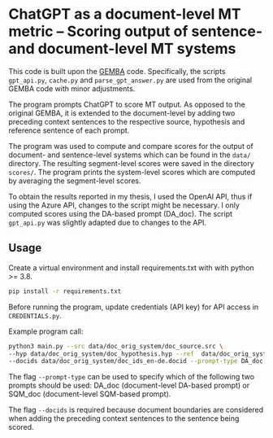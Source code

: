 # ChatGPT as a document-level MT metric – Scoring output of sentence- and document-level MT systems

This code is built upon the [GEMBA](https://github.com/MicrosoftTranslator/GEMBA) code.
Specifically, the scripts ```gpt_api.py```, ```cache.py``` and ```parse_gpt_answer.py``` are used
from the original GEMBA code with minor adjustments.

The program prompts ChatGPT to score MT output. As opposed to the original GEMBA, it is extended to the document-level by adding two preceding context sentences to the respective source, hypothesis and reference sentence of each prompt.

The program was used to compute and compare scores for the output of document- and sentence-level systems which can be found in the ```data/``` directory. The resulting segment-level scores were saved in the directory ```scores/```. The program prints the system-level scores which are computed by averaging the segment-level scores.

To obtain the results reported in my thesis, I used the OpenAI API, thus if using the Azure API, changes to the script might be necessary. I only computed scores using the DA-based prompt (DA_doc). The script ```gpt_api.py``` was slightly adapted due to changes to the API.

## Usage

Create a virtual environment and install requirements.txt with with python >= 3.8.

```bash
pip install -r requirements.txt
```

Before running the program, update credentials (API key) for API access in ```CREDENTIALS.py```.

Example program call:

```bash
python3 main.py --src data/doc_orig_system/doc_source.src \
--hyp data/doc_orig_system/doc_hypothesis.hyp --ref  data/doc_orig_system/doc_reference.ref \
--docids data/doc_orig_system/doc_ids_en-de.docid --prompt-type DA_doc
```

The flag ```--prompt-type``` can be used to specify which of the following two prompts should be used:
DA_doc (document-level DA-based prompt) or SQM_doc (document-level SQM-based prompt).

The flag ```--docids``` is required because document boundaries are considered when adding the preceding context sentences to the sentence being scored.